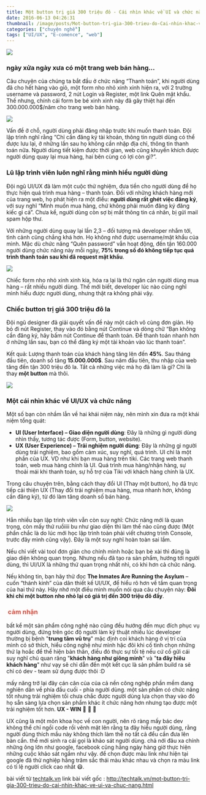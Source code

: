 ```yaml
---
title: Một button trị giá 300 triệu đô - Cái nhìn khác về UI và chức năng
date: 2016-06-13 04:26:31
thumbnail: /image/posts/Mot-button-tri-gia-300-trieu-do-Cai-nhin-khac-ve-UI-va-chuc-nang/1.jpg 
categories: ["chuyện nghề"]
tags: ["UI/UX", "E-comence", "web"]
---
```

![ ](/image/posts/Mot-button-tri-gia-300-trieu-do-Cai-nhin-khac-ve-UI-va-chuc-nang/1.jpg)

### ngày xửa ngày xưa có một trang web bán hàng... 
 
Câu chuyện của chúng ta bắt đầu ở chức năng “Thanh toán”, khi người dùng đã cho hết hàng vào giỏ, một form nho nhỏ xinh xinh hiện ra, với 2 trường username và password, 2 nút Login và Register, một link Quên mật khẩu. Thế nhưng, chính cái form be bé xinh xinh này đã gây thiệt hại đến 300.000.000$/năm cho trang web bán hàng.
<!--more-->

![ ](2.jpg)

Vấn đề ở chỗ, người dùng phải đăng nhập trước khi muốn thanh toán. Đội lập trình nghĩ rằng “Chỉ cần đăng ký tài khoản, thông tin người dùng có thể được lưu lại, ở những lần sau họ không cần nhập địa chỉ, thông tin thanh toán nữa. Người dùng tiết kiệm được thời gian, web cũng khuyến khích được người dùng quay lại mua hàng, hai bên cùng có lợi còn gì?”.


### Lũ lập trình viên luôn nghĩ rằng mình hiểu người dùng

Đội ngũ UI/UX đã làm một cuộc thử nghiệm, đưa tiền cho người dùng để họ thực hiện quá trình mua hàng – thanh toán. Đối với những khách hàng mới của trang web, họ phát hiện ra một điều: **người dùng rất ghét việc đăng ký**, với suy nghĩ “Mình muốn mua hàng, chứ không phải muốn đăng ký đăng kiếc gì cả”. Chưa kể, người dùng còn sợ bị mất thông tin cá nhân, bị gửi mail spam hộp thư.

Với những người dùng quay lại lần 2,3 – đối tượng mà developer nhắm tới, tình cảnh cũng chẳng khá hơn. Họ không nhớ được username/mật khẩu của mình. Mặc dù chức năng “Quên password” vẫn hoạt động, đến tận 160.000 người dùng chức năng này mỗi ngày, **75% trong số đó không tiếp tục quá trình thanh toán sau khi đã request mật khẩu**.

![ ](3.jpg)

Chiếc form nho nhỏ xinh xinh kia, hóa ra lại là thứ ngăn cản người dùng mua hàng – rất nhiều người dùng. Thế mới biết, developer lúc nào cũng nghĩ mình hiểu được người dùng, nhưng thật ra không phải vậy.

### Chiếc button trị giá 300 triệu đô la

Đội ngũ designer đã giải quyết vấn đề này một cách vô cùng đơn giản. Họ bỏ đi nút Register, thay vào đó bằng nút Continue và dòng chữ “Bạn không cần đăng ký, hãy bấm nút Continue để thanh toán. Để thanh toán nhanh hơn ở những lần sau, bạn có thể đăng ký một tài khoản vào lúc thanh toán”.

Kết quả: Lượng thanh toán của khách hàng tăng lên đến **45%**. Sau tháng đầu tiên, doanh số tăng **15.000.000$**. Sau năm đầu tiên, thu nhập của web tăng đến tận 300 triệu đô la. Tất cả những việc mà họ đã làm là gì? Chỉ là thay **một button** mà thôi.

![ ](4.jpg)

### Một cái nhìn khác về UI/UX và chức năng

Một số bạn còn nhầm lẫn về hai khái niệm này, nên mình xin đưa ra một khái niệm tổng quát:

- **UI (User Interface) – Giao diện người dùng**: Đây là những gì người dùng nhìn thấy, tương tác được (Form, button, website).
- **UX (User Experience) – Trải nghiệm người dùng**: Đây là những gì người dùng trải nghiệm, bao gồm cảm xúc, suy nghĩ, quá trình. UI chỉ là một phần của UX. VD như khi bạn mua hàng trên tiki. Các trang web thanh toán, web mua hàng chính là UI. Quá trình mua hàng/nhận hàng, sự thoải mái khi thanh toán, sự hỗ trợ của Tiki với khách hàng chính là UX.

Trong câu chuyện trên, bằng cách thay đổi UI (Thay một button), họ đã trực tiếp cải thiện UX (Thay đổi trải nghiệm mua hàng, mua nhanh hơn, không cần đăng ký), từ đó làm tăng doanh số bán hàng.

![ ](5.jpg)

Hẳn nhiều bạn lập trình viên vẫn còn suy nghĩ: Chức năng mới là quan trọng, còn mấy thứ ruồiiii bu như giao diện thì làm thế nào cũng được (Một phần chắc là do lúc mới học lập trình toàn phải viết chương trình Console, trước đây mình cũng vậy). Đây là một suy nghĩ hoàn toàn sai lầm.

Nếu chỉ viết vài tool đơn giản cho chính mình hoặc bạn bè xài thì đúng là giao diện không quan trọng. Nhưng nếu đã tạo ra sản phẩm, hướng tới người dùng, thì UI/UX là những thứ quan trọng nhất nhì, có khi hơn cả chức năng.

Nếu không tin, bạn hãy thử đọc **The Inmates Are Running the Asylum** – cuốn “thánh kinh” của dân thiết kế UI/UX, để hiểu rõ hơn về tầm quan trọng của hai thứ này. Hãy nhớ một điều mình muốn nói qua câu chuyện này: **Đôi khi chỉ một button nho nhỏ lại có giá trị đến 300 triệu đô đấy**.

<h3 style="color:  #e74c3c"><i class="fa fa-heart"></i>&nbsp;cảm nhận</h3>

bất kể một sản phẩm công nghệ nào cũng đều hướng đến mục đích phục vụ người dùng, đứng trên góc độ người làm kỹ thuật nhiều lúc developer thường bị bệnh "**trung tâm vũ trụ**" mặc định coi khách hàng ở vị trí của mình có sở thích, hiểu công nghệ như mình hặc đôi khi cố tình chọn những thứ lạ hoắc để thể hiện bản thân, điều đó thực sự tồi tệ nếu cứ cố gữi cái suy nghĩ chủ quan răng "**khách hàng như giông mình**" và "**ta đây hiêu khách hàng**" như vạy sẽ chỉ dẫn đến một kết cục là sản phẩm build ra sẻ chỉ có dev - team sử dụng được thôi :D

mấy năng trở lại đây cán cân của của cả nền công nghệp phần mềm dang nghiên dần về phía đầu cuối - phía người dùng. một sản phẩm có chức năng tốt nhưng trải nghiệm tồi  chưa chắc được người dùng lựa chọn thay vào đó họ sẵn sàng lựa chọn sản phẩm khác ít chức năng hơn nhưng tạo được một trải nghiệm tốt hơn. **UX - WIN** :cherry_blossom: :sunflower: :bouquet:

UX cũng là một môn khoa học về con người, nên rõ ràng mấy bác dev không thể chỉ ngồi code rồi vênh mặt lên rằng ta đây hiểu người dùng, rằng người dùng thích mầu này không thích làm thế nọ tất cả đểu cần đưa lên bàn cần. thể mới sinh ra cái gọi là khảo sát người dùng. chả nới đâu xa chính những ông lớn như google, facebook cũng hằng ngày hàng giờ  thực hiện những cuộc khảo sát ngầm như vậy. để chọn được màu link như hiện tại google đã thử nghiệp hằng trăm sắc thái màu khác nhau và chọn ra màu link có tỉ lệ người click cao nhất :mask:. 
 
 
bài viết từ [techtalk.vn](http://techtalk.vn) 
link bài viết gốc : http://techtalk.vn/mot-button-tri-gia-300-trieu-do-cai-nhin-khac-ve-ui-va-chuc-nang.html